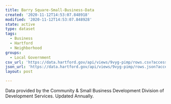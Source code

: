 ```yaml
---
title: Barry Square-Small-Business-Data
created: '2020-11-12T14:53:07.848918'
modified: '2020-11-12T14:53:07.848928'
state: active
type: dataset
tags:
  - Business
  - Hartford
  - Neighborhood
groups:
  - Local Government
csv_url: 'https://data.hartford.gov/api/views/9vyg-pimp/rows.csv?accessType=DOWNLOAD'
json_url: 'https://data.hartford.gov/api/views/9vyg-pimp/rows.json?accessType=DOWNLOAD'
layout: post

---
```

Data provided by the Community & Small Business Development Division of Development Services.  Updated Annually.
